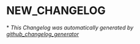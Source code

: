 # NEW_CHANGELOG



\* *This Changelog was automatically generated by [github_changelog_generator](https://github.com/github-changelog-generator/github-changelog-generator)*
